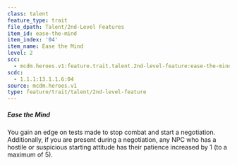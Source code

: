 ```yaml
---
class: talent
feature_type: trait
file_dpath: Talent/2nd-Level Features
item_id: ease-the-mind
item_index: '04'
item_name: Ease the Mind
level: 2
scc:
  - mcdm.heroes.v1:feature.trait.talent.2nd-level-feature:ease-the-mind
scdc:
  - 1.1.1:13.1.1.6:04
source: mcdm.heroes.v1
type: feature/trait/talent/2nd-level-feature
---
```


##### Ease the Mind

You gain an edge on tests made to stop combat and start a negotiation. Additionally, if you are present during a negotiation, any NPC who has a hostile or suspicious starting attitude has their patience increased by 1 (to a maximum of 5).
